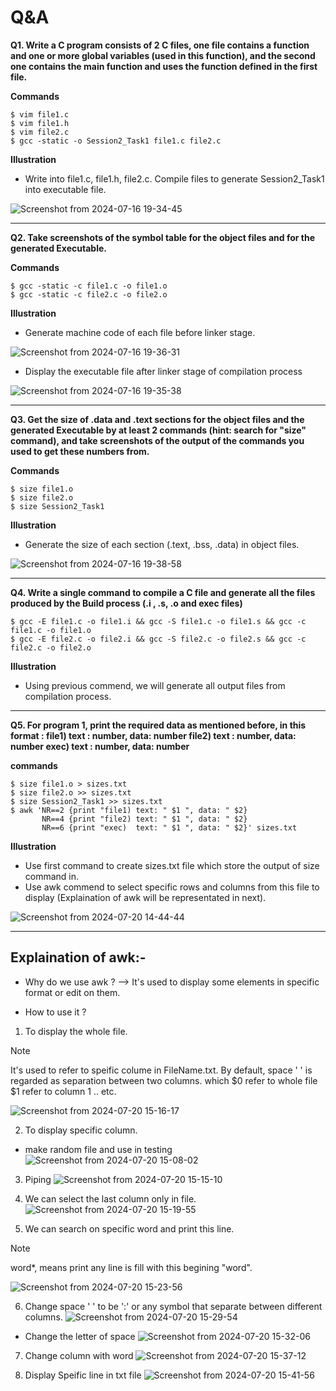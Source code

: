 # Q&A

**Q1. Write a C program consists of 2 C files, one file contains a function and one or more global variables (used in this function), and the second one contains the main function and uses the function defined in the first file.**

**Commands**
```
$ vim file1.c
$ vim file1.h
$ vim file2.c
$ gcc -static -o Session2_Task1 file1.c file2.c
```

**Illustration**
+ Write into file1.c, file1.h, file2.c. Compile files to generate Session2_Task1 into executable file.
    
![Screenshot from 2024-07-16 19-34-45](https://github.com/user-attachments/assets/2ef68618-cc9e-436e-86c1-dc881dab6c38)

------------------------------------------------------------------------------------------------------------------

**Q2. Take screenshots of the symbol table for the object files and for the generated Executable.**

**Commands**
```
$ gcc -static -c file1.c -o file1.o
$ gcc -static -c file2.c -o file2.o
```

**Illustration**
+ Generate machine code of each file before linker stage.

![Screenshot from 2024-07-16 19-36-31](https://github.com/user-attachments/assets/13e50562-874d-4e28-bd85-bcf2c7f71431)

+ Display the executable file after linker stage of compilation process

![Screenshot from 2024-07-16 19-35-38](https://github.com/user-attachments/assets/8261a0c9-2b26-432a-b9f2-164fb13bc110)

------------------------------------------------------------------------------------------------------------------

**Q3. Get the size of .data and .text sections for the object files and the generated Executable by at least 2
   commands (hint: search for "size" command), and take screenshots of the output of the commands you used
   to get these numbers from.**

**Commands**
```
$ size file1.o
$ size file2.o
$ size Session2_Task1
```

**Illustration** 
+ Generate the size of each section (.text, .bss, .data) in object files.

![Screenshot from 2024-07-16 19-38-58](https://github.com/user-attachments/assets/530643d8-5128-4bf8-ac07-322d7dbfc843)

--------------------------------------------------------------------------------------------------------------------

**Q4. Write a single command to compile a C file and generate all the files produced by the Build process (.i , .s, .o and exec files)**

```
$ gcc -E file1.c -o file1.i && gcc -S file1.c -o file1.s && gcc -c file1.c -o file1.o
$ gcc -E file2.c -o file2.i && gcc -S file2.c -o file2.s && gcc -c file2.c -o file2.o
```
**Illustration**
+ Using previous commend, we will generate all output files from compilation process.

-------------------------------------------------------------------------------------------------------------------

**Q5. For program 1, print the required data as mentioned before, in this format : 
file1) text : number, data: number
file2) text : number, data: number
exec) text : number, data: number**


**commands**
```
$ size file1.o > sizes.txt
$ size file2.o >> sizes.txt
$ size Session2_Task1 >> sizes.txt
$ awk 'NR==2 {print "file1) text: " $1 ", data: " $2}
       NR==4 {print "file2) text: " $1 ", data: " $2}
       NR==6 {print "exec)  text: " $1 ", data: " $2}' sizes.txt
```

**Illustration**
+ Use first command to create sizes.txt file which store the output of size command in.
+ Use awk commend to select specific rows and columns from this file to display (Explaination of awk will be representated in next).

![Screenshot from 2024-07-20 14-44-44](https://github.com/user-attachments/assets/554b1add-b239-43c1-bf78-7729d9f61762)

--------------------------------------------------------------------------------------------------------------------

Explaination of awk:-
---------------------
+ Why do we use awk ?
--> It's used to display some elements in specific format or edit on them.

+ How to use it ?
1. To display the whole file.

> [!NOTE] 
> It's used to refer to speific colume in FileName.txt. By default, space ' ' is regarded as separation between two columns. which $0 refer to whole file $1 refer to column 1 .. etc.

![Screenshot from 2024-07-20 15-16-17](https://github.com/user-attachments/assets/8faf391b-06a4-43f1-998a-6293b74ed675)

2. To display specific column.
+ make random file and use in testing
![Screenshot from 2024-07-20 15-08-02](https://github.com/user-attachments/assets/e588d281-2f00-4bd1-97c0-a678ec8b2eac)

3. Piping
![Screenshot from 2024-07-20 15-15-10](https://github.com/user-attachments/assets/2f06a998-9dce-432c-b3c7-63b584fe72ea)

4. We can select the last column only in file.
![Screenshot from 2024-07-20 15-19-55](https://github.com/user-attachments/assets/fad2d7f3-3478-4213-8eb5-06991b7088d4)

5. We can search on specific word and print this line.
> [!NOTE] 
> word*, means print any line is fill with this begining "word".

![Screenshot from 2024-07-20 15-23-56](https://github.com/user-attachments/assets/b6089b1a-3c7c-4499-9688-44cbbe786749)

6. Change space '   ' to be ':' or any symbol that separate between different columns.
![Screenshot from 2024-07-20 15-29-54](https://github.com/user-attachments/assets/959e5fe9-014c-42b9-a8e7-9d9811b66058)

+ Change the letter of space
![Screenshot from 2024-07-20 15-32-06](https://github.com/user-attachments/assets/dc9c6b9f-45a5-427e-b36e-f0695a51cc04)

7. Change column with word
![Screenshot from 2024-07-20 15-37-12](https://github.com/user-attachments/assets/9e0f12ec-2f00-421a-9ea6-1ba80d900cde)


8. Display Speific line in txt file
![Screenshot from 2024-07-20 15-41-56](https://github.com/user-attachments/assets/9c4a122e-c27e-4b93-9653-faff989b8af3)








